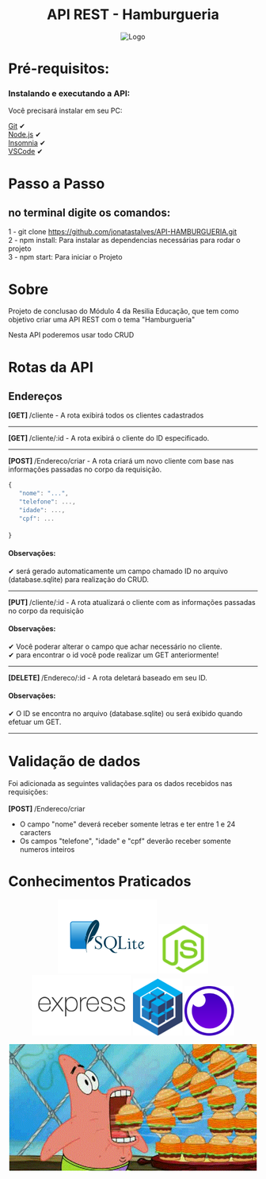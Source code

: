 <p align="center">
  <h1 align="center">API REST - Hamburgueria</h1>
</p>  

<p align="center">
  <img src="./readme/topo.gif" alt="Logo" width="500">  
</p>  

# Pré-requisitos:

### Instalando e executando a API:

Você precisará instalar em seu PC: <br>

[Git](https://git-scm.com) ✔ <br>
[Node.js](https://nodejs.org/en/) ✔ <br>
[Insomnia](https://insomnia.rest/download) ✔ <br>
[VSCode](https://code.visualstudio.com/) ✔ <br>

# Passo a Passo
## no terminal digite os comandos:

1 - git clone https://github.com/jonatastalves/API-HAMBURGUERIA.git<br>
2 - npm install: Para instalar as dependencias necessárias para rodar o projeto<br>
3 - npm start: Para iniciar o Projeto<br>

# Sobre

Projeto de conclusao do Módulo 4 da Resilia Educação, que tem como objetivo criar uma API REST com o tema "Hamburgueria"

Nesta API poderemos usar todo CRUD

# Rotas da API

## Endereços

<b>[GET] </b> /cliente - A rota exibirá todos os clientes cadastrados<br>

________________________________________________________________________________________________________________

<b>[GET] </b> /cliente/:id - A rota exibirá o cliente do ID especificado.<br>

________________________________________________________________________________________________________________

<b>[POST] </b> /Endereco/criar - A rota criará um novo cliente com base nas informações passadas no corpo da requisição.<br>

```javascript
{
   "nome": "...",
   "telefone": ...,
   "idade": ...,
   "cpf": ...
   
}
```

<h4>Observações:</h4>
 ✔ será gerado automaticamente um campo chamado ID no arquivo (database.sqlite) para realização do CRUD.

________________________________________________________________________________________________________________

<b>[PUT] </b> /cliente/:id - A rota atualizará o cliente com as informações passadas no corpo da requisição<br>

<h4>Observações:</h4>
 ✔ Você poderar alterar o campo que achar necessário no cliente.<br>
 ✔ para encontrar o id você pode realizar um GET anteriormente!

________________________________________________________________________________________________________________

<b>[DELETE] </b> /Endereco/:id - A rota deletará baseado em seu ID.<br>

<h4>Observações:</h4>
 ✔ O ID se encontra no arquivo (database.sqlite) ou será exibido quando efetuar um GET.

________________________________________________________________________________________________________________

# Validação de dados

Foi adicionada as seguintes validações para os dados recebidos nas requisições: <br><br>
<b>[POST] </b> /Endereco/criar <br>

- O campo "nome" deverá receber somente letras e ter entre 1 e 24 caracters<br>
- Os campos "telefone", "idade" e "cpf" deverão receber somente numeros inteiros<br>


# Conhecimentos Praticados

<p align="center" >
<img src="./readme/imgbin_sqlite-database-android-mysql-png.png" alt="Logo" width="200">
<img src="./readme/node-js.png" alt="Logo" width="100">
<img src="./readme/pngwing.com.png" alt="Logo" width="200">
<img src="./readme/58482ee4cef1014c0b5e4a75.png" alt="Logo" width="100">
<img src="./readme/insomnia-logo-A35E09EB19-seeklogo.com.png" alt="Logo" width="100">
</p>


<p align="center"><img src="./readme/giphy.gif" alt="hamburger-dance-Gif" width=""></p>
